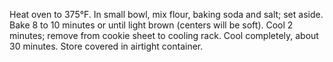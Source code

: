 Heat oven to 375°F. In small bowl, mix flour, baking soda and salt; set aside.
Bake 8 to 10 minutes or until light brown (centers will be soft). 
Cool 2 minutes; remove from cookie sheet to cooling rack. 
Cool completely, about 30 minutes. 
Store covered in airtight container.